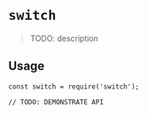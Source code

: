 # `switch`

> TODO: description

## Usage

```
const switch = require('switch');

// TODO: DEMONSTRATE API
```
